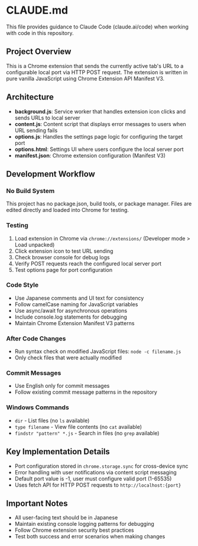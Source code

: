 # CLAUDE.md

This file provides guidance to Claude Code (claude.ai/code) when working with code in this repository.

## Project Overview

This is a Chrome extension that sends the currently active tab's URL to a configurable local port via HTTP POST request. The extension is written in pure vanilla JavaScript using Chrome Extension API Manifest V3.

## Architecture

- **background.js**: Service worker that handles extension icon clicks and sends URLs to local server
- **content.js**: Content script that displays error messages to users when URL sending fails
- **options.js**: Handles the settings page logic for configuring the target port
- **options.html**: Settings UI where users configure the local server port
- **manifest.json**: Chrome extension configuration (Manifest V3)

## Development Workflow

### No Build System
This project has no package.json, build tools, or package manager. Files are edited directly and loaded into Chrome for testing.

### Testing
1. Load extension in Chrome via `chrome://extensions/` (Developer mode > Load unpacked)
2. Click extension icon to test URL sending
3. Check browser console for debug logs
4. Verify POST requests reach the configured local server port
5. Test options page for port configuration

### Code Style
- Use Japanese comments and UI text for consistency
- Follow camelCase naming for JavaScript variables
- Use async/await for asynchronous operations
- Include console.log statements for debugging
- Maintain Chrome Extension Manifest V3 patterns

### After Code Changes
- Run syntax check on modified JavaScript files: `node -c filename.js`
- Only check files that were actually modified

### Commit Messages
- Use English only for commit messages
- Follow existing commit message patterns in the repository

### Windows Commands
- `dir` - List files (no `ls` available)
- `type filename` - View file contents (no `cat` available)
- `findstr "pattern" *.js` - Search in files (no `grep` available)

## Key Implementation Details

- Port configuration stored in `chrome.storage.sync` for cross-device sync
- Error handling with user notifications via content script messaging
- Default port value is -1, user must configure valid port (1-65535)
- Uses fetch API for HTTP POST requests to `http://localhost:{port}`

## Important Notes

- All user-facing text should be in Japanese
- Maintain existing console logging patterns for debugging
- Follow Chrome extension security best practices
- Test both success and error scenarios when making changes